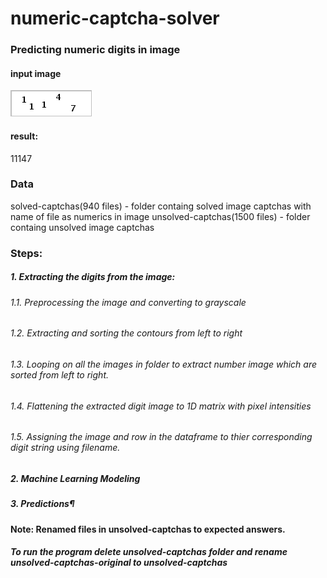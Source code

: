 # numeric-captcha-solver
### Predicting numeric digits in image
#### input image
![image](https://raw.githubusercontent.com/karatuno/numeric-captcha-solver//master/unsolved-captchas/electoral-captchas/11147.png)
#### result:
11147

### Data
solved-captchas(940 files) - folder containg solved image captchas with name of file as numerics in image
unsolved-captchas(1500 files) - folder containg unsolved image captchas

### Steps:

##### 1. Extracting the digits from the image:
######  1.1. Preprocessing the image and converting to grayscale
######  1.2. Extracting and sorting the contours from left to right
######  1.3. Looping on all the images in folder to extract number image which are sorted from left to right.
######  1.4. Flattening the extracted digit image to 1D matrix with pixel intensities
######  1.5. Assigning the image and row in the dataframe to thier corresponding digit string using filename.
##### 2. Machine Learning Modeling
##### 3. Predictions¶

#### Note: Renamed files in unsolved-captchas to expected answers.
##### To run the program delete unsolved-captchas folder and rename unsolved-captchas-original to unsolved-captchas
